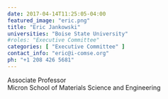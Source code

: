 ```yaml
---
date: 2017-04-14T11:25:05-04:00
featured_image: "eric.png"
title: "Eric Jankowski"
universities: "Boise State University"
#roles: "Executive Committee"
categories: [ "Executive Committee" ]
contact_info: "eric@i-comse.org"
ph: "+1 208 426 5681"
---
```

Associate Professor\
Micron School of Materials Science and Engineering




